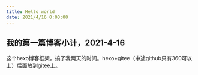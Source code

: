```yaml
---
title: Hello world
date: 2021/4/16 0:00:00
---
```

## 我的第一篇博客小计，2021-4-16
 这个hexo博客框架，搞了我两天的时间。hexo+gitee（中途github只有360可以上）后面放到gitee上。
